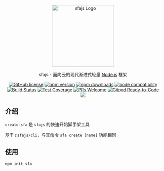 <p align="center">
  <a href="https://sfajs.com/" target="blank"><img src="https://sfajs.com/images/logo.png" alt="sfajs Logo" width="200"/></a>
</p>

<p align="center">sfajs - 面向云的现代渐进式轻量 <a href="http://nodejs.org" target="_blank">Node.js</a> 框架</p>
<p align="center">
    <a href="https://github.com/sfajs/create-sfa/blob/main/LICENSE" target="_blank"><img src="https://img.shields.io/badge/license-MIT-blue.svg" alt="GitHub license" /></a>
    <a href=""><img src="https://img.shields.io/npm/v/@sfajs/create-sfa.svg" alt="npm version"></a>
    <a href=""><img src="https://badgen.net/npm/dt/@sfajs/create-sfa" alt="npm downloads"></a>
    <a href="https://nodejs.org/en/about/releases/"><img src="https://img.shields.io/node/v/vite.svg" alt="node compatibility"></a>
    <a href="#"><img src="https://github.com/sfajs/create-sfa/actions/workflows/test.yml/badge.svg?branch=main" alt="Build Status"></a>
    <a href="https://codecov.io/gh/sfajs/create-sfa/branch/main"><img src="https://img.shields.io/codecov/c/github/sfajs/create-sfa/main.svg" alt="Test Coverage"></a>
    <a href="https://github.com/sfajs/create-sfa/pulls"><img src="https://img.shields.io/badge/PRs-welcome-brightgreen.svg" alt="PRs Welcome"></a>
    <a href="https://gitpod.io/#https://github.com/sfajs/create-sfa"><img src="https://img.shields.io/badge/Gitpod-Ready--to--Code-blue?logo=gitpod" alt="Gitpod Ready-to-Code"></a>
    <a href="https://paypal.me/ihalwang" target="_blank"><img src="https://img.shields.io/badge/Donate-PayPal-ff3f59.svg"/></a>
</p>

## 介绍

`create-sfa` 是 `sfajs` 的快速开始脚手架工具

基于 `@sfajs/cli`，与其命令 `sfa create [name]` 功能相同

## 使用

```
npm init sfa
```
